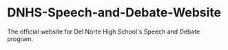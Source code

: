 # DNHS-Speech-and-Debate-Website
The official website for Del Norte High School's Speech and Debate program.
